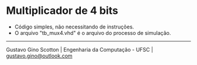 # Multiplicador de 4 bits

* Código simples, não necessitando de instruções.
* O arquivo "tb_mux4.vhd" é o arquivo do processo de simulação.

-------------------------

Gustavo Gino Scotton    |   Engenharia da Computação - UFSC   |   gustavo.gino@outlook.com
